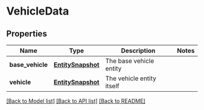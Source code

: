 # VehicleData

## Properties
Name | Type | Description | Notes
------------ | ------------- | ------------- | -------------
**base_vehicle** | [**EntitySnapshot**](EntitySnapshot.md) | The base vehicle entity | 
**vehicle** | [**EntitySnapshot**](EntitySnapshot.md) | The vehicle entity itself | 

[[Back to Model list]](../README.md#documentation-for-models) [[Back to API list]](../README.md#documentation-for-api-endpoints) [[Back to README]](../README.md)


